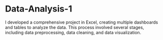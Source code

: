 # Data-Analysis-1
I developed a comprehensive project in Excel, creating multiple dashboards and tables to analyze the data. This process involved several stages, including data preprocessing, data cleaning, and data visualization.
